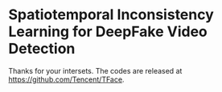 # Spatiotemporal Inconsistency Learning for DeepFake Video Detection
Thanks for your intersets. The codes are released at https://github.com/Tencent/TFace.
